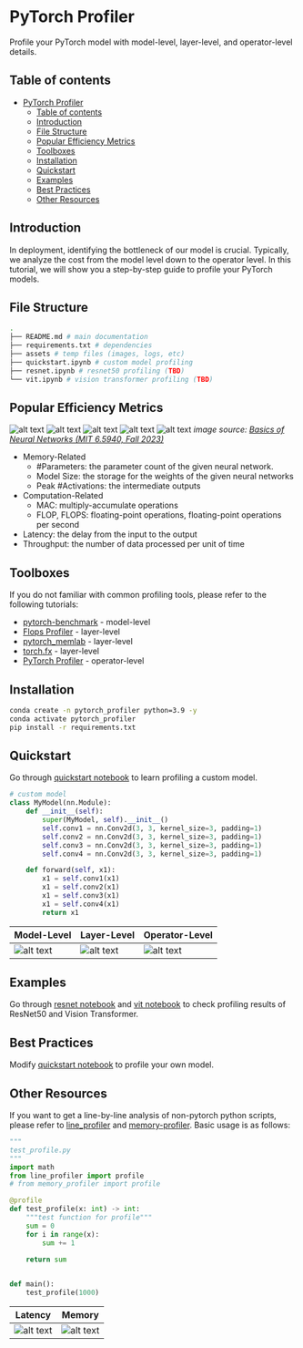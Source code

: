 # PyTorch Profiler
Profile your PyTorch model with model-level, layer-level, and operator-level details.

## Table of contents
- [PyTorch Profiler](#pytorch-profiler)
  - [Table of contents](#table-of-contents)
  - [Introduction](#introduction)
  - [File Structure](#file-structure)
  - [Popular Efficiency Metrics](#popular-efficiency-metrics)
  - [Toolboxes](#toolboxes)
  - [Installation](#installation)
  - [Quickstart](#quickstart)
  - [Examples](#examples)
  - [Best Practices](#best-practices)
  - [Other Resources](#other-resources)

## Introduction
In deployment, identifying the bottleneck of our model is crucial. Typically, we analyze the cost from the model level down to the operator level. In this tutorial, we will show you a step-by-step guide to profile your PyTorch models.
## File Structure
```bash
.
├── README.md # main documentation
├── requirements.txt # dependencies
├── assets # temp files (images, logs, etc)
├── quickstart.ipynb # custom model profiling
├── resnet.ipynb # resnet50 profiling (TBD)
└── vit.ipynb # vision transformer profiling (TBD)
```

## Popular Efficiency Metrics
![alt text](./assets/image.png)
![alt text](./assets/image-4.png)
![alt text](./assets/image-5.png)
![alt text](./assets/image-6.png)
![alt text](./assets/image-7.png)
_image source: [Basics of Neural Networks (MIT 6.5940, Fall 2023)](https://www.youtube.com/watch?v=Q9bdjoVx_m4)_

- Memory-Related
  - #Parameters: the parameter count of the given neural network.
  - Model Size: the storage for the weights of the given neural networks
  - Peak #Activations: the intermediate outputs
- Computation-Related
  - MAC: multiply-accumulate operations
  - FLOP, FLOPS: floating-point operations, floating-point operations per second
- Latency: the delay from the input to the output
- Throughput: the number of data processed per unit of time


## Toolboxes
If you do not familiar with common profiling tools, please refer to the following tutorials:

- [pytorch-benchmark](https://github.com/LukasHedegaard/pytorch-benchmark) - model-level
- [Flops Profiler](https://github.com/cli99/flops-profiler) - layer-level
- [pytorch_memlab](https://github.com/Stonesjtu/pytorch_memlab) - layer-level
- [torch.fx](https://pytorch.org/tutorials/intermediate/fx_profiling_tutorial.html) - layer-level
- [PyTorch Profiler](https://huggingface.co/docs/accelerate/usage_guides/profiler) - operator-level

## Installation
```bash
conda create -n pytorch_profiler python=3.9 -y
conda activate pytorch_profiler
pip install -r requirements.txt
```

## Quickstart
Go through [quickstart notebook](./quickstart.ipynb) to learn profiling a custom model.

```python
# custom model
class MyModel(nn.Module):
    def __init__(self):
        super(MyModel, self).__init__()
        self.conv1 = nn.Conv2d(3, 3, kernel_size=3, padding=1)
        self.conv2 = nn.Conv2d(3, 3, kernel_size=3, padding=1)
        self.conv3 = nn.Conv2d(3, 3, kernel_size=3, padding=1)
        self.conv4 = nn.Conv2d(3, 3, kernel_size=3, padding=1)

    def forward(self, x1):
        x1 = self.conv1(x1)
        x1 = self.conv2(x1)
        x1 = self.conv3(x1)
        x1 = self.conv4(x1)
        return x1
```

|Model-Level|Layer-Level|Operator-Level|
|---|---|---|
|![alt text](./assets/model_level.png)|![alt text](./assets/layer_profile.png)|![alt text](./assets/op_time.png)|

## Examples
Go through [resnet notebook](./resnet.ipynb) and [vit notebook](./vit.ipynb) to check profiling results of ResNet50 and Vision Transformer.

## Best Practices
Modify [quickstart notebook](./quickstart.ipynb) to profile your own model.

## Other Resources
If you want to get a line-by-line analysis of non-pytorch python scripts, please refer to [line_profiler](https://github.com/pyutils/line_profiler) and [memory-profiler](https://github.com/pythonprofilers/memory_profiler). Basic usage is as follows:
```python
"""
test_profile.py
"""
import math
from line_profiler import profile
# from memory_profiler import profile

@profile
def test_profile(x: int) -> int:
    """test function for profile"""
    sum = 0
    for i in range(x):
        sum += 1
    
    return sum


def main():
    test_profile(1000)
```
|Latency|Memory|
|---|---|
|![alt text](./assets/latency.png)|![alt text](./assets/memort.png)|

